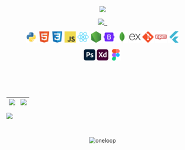 <p align="center">
  <img src="https://raw.githubusercontent.com/one-loop/one-loop/master/img/profile2.gif"/>
</p>

<p align="center">
 <a target="_blank" href=https://github.com/one-loop>
  <img src=https://img.shields.io/github/followers/one-loop?label=follow%20me&style=social />
  &nbsp;
</a>
</p>

<p align="center">
<img src=https://raw.githubusercontent.com/devicons/devicon/master/icons/python/python-original.svg alt=python width="30" height="30"/>
<img src=https://raw.githubusercontent.com/devicons/devicon/master/icons/html5/html5-original.svg alt=html5 width="30" height="30"/>
<img src=https://raw.githubusercontent.com/devicons/devicon/master/icons/css3/css3-original.svg alt=css3 width="30" height="30"/>
<img src=https://raw.githubusercontent.com/devicons/devicon/master/icons/javascript/javascript-original.svg alt=javascript width="30" height="30"/>
<img src=https://raw.githubusercontent.com/devicons/devicon/master/icons/react/react-original.svg alt=react width="30" height="30"/>
<img src=https://raw.githubusercontent.com/devicons/devicon/master/icons/nodejs/nodejs-original.svg alt=nodejs width="30" height="30"/>
<img src="https://github.com/devicons/devicon/blob/master/icons/bootstrap/bootstrap-plain.svg" alt=bootstrap width="30" height="30"/>
<img src=https://raw.githubusercontent.com/devicons/devicon/master/icons/mongodb/mongodb-original.svg alt=mongodb width="30" height="30"/>
<img src=https://raw.githubusercontent.com/devicons/devicon/master/icons/express/express-original.svg alt=express width="30" height="30"/>
<img src=https://raw.githubusercontent.com/devicons/devicon/master/icons/git/git-original.svg alt=git width="30" height="30"/>
<img alt="NPM" width="30px" src="https://github.com/devicons/devicon/blob/master/icons/npm/npm-original-wordmark.svg" />
<img alt="Flutter" width="30px" src="https://github.com/devicons/devicon/blob/master/icons/flutter/flutter-plain.svg" />
</p>

<p align="center">
<img alt="Adobe Photoshop" width="30px" src="https://github.com/devicons/devicon/blob/master/icons/photoshop/photoshop-plain.svg" />
<img alt="Adobe XD" width="30px" src="https://github.com/devicons/devicon/blob/master/icons/xd/xd-plain.svg" />
<img alt="Flutter" width="30px" src="https://github.com/devicons/devicon/blob/master/icons/figma/figma-original.svg" />
</p>

<br><br>

<br>

|![](https://github-readme-stats.vercel.app/api?username=one-loop&&show_icons=true&theme=merko)|![](https://github-readme-stats.vercel.app/api/top-langs/?username=one-loop&layout=compact&theme=merko&langs_count=10)|
|-|-|

![](https://activity-graph.herokuapp.com/graph?username=one-loop&theme=merko)

<br>
<p align="center"><p align="center"> <img src="https://komarev.com/ghpvc/?username=one-loop" alt="oneloop"/> </p>  </p>
<br>

